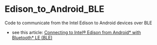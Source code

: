 # Edison_to_Android_BLE
Code to communicate from the Intel Edison to Android devices over BLE

* see this article: [Connecting to Intel® Edison from Android* with Bluetooth* LE (BLE)](https://software.intel.com/en-us/articles/connecting-to-intel-edison-from-android-with-bluetooth-le-ble?utm_source=Email&utm_medium=IDZ%20Newsletter&utm_content=English&utm_campaign=IDZ%20Newsletter%20115)
